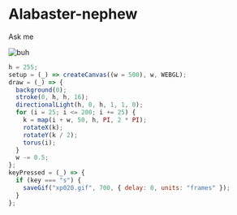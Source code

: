 # Alabaster-nephew
Ask me

![buh](https://github.com/nicolasbaez/Alabaster-nephew/blob/main/xp020.gif)
```javascript
h = 255;
setup = (_) => createCanvas((w = 500), w, WEBGL);
draw = (_) => {
  background(0);
  stroke(0, h, h, 16);
  directionalLight(h, 0, h, 1, 1, 0);
  for (i = 25; i <= 200; i += 25) {
    k = map(i + w, 50, h, PI, 2 * PI);
    rotateX(k);
    rotateY(k / 2);
    torus(i);
  }
  w -= 0.5;
};
keyPressed = (_) => {
  if (key === "s") {
    saveGif("xp020.gif", 700, { delay: 0, units: "frames" });
  }
};

